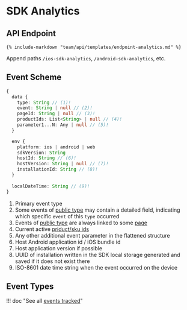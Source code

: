 # SDK Analytics

## API Endpoint

```
{% include-markdown "team/api/templates/endpoint-analytics.md" %}
```
Append paths `/ios-sdk-analytics`, `/android-sdk-analytics`, etc.

## Event Scheme

``` typescript
{
  data {
    type: String // (1)!
    event: String | null // (2)!
    pageId: String | null // (3)!
    productIds: List<String> | null // (4)!
    parameter1...N: Any | null // (5)!
  }

  env {
    platform: ios | android | web
    sdkVersion: String
    hostId: String // (6)!
    hostVersion: String | null // (7)!
    installationId: String // (8)!
  }
  
  localDateTime: String // (9)!
}
```

1. Primary event type
2. Some events of [public type](../../sdk/about/analytics/analytics.md#event-types) may contain a detailed field, indicating which specific `event` of this `type` occurred
3. Events of [public type](../../sdk/about/analytics/analytics.md#event-types) are always linked to some [page](../../sdk/about/analytics/analytics.md#page-identifiers)
4. Current active [priduct/sku ids](../../sdk/about/analytics/analytics.md#products-identifiers)
5. Any other additional event parameter in the flattened structure
6. Host Android application id / iOS bundle id
7. Host application version if possible
8. UUID of installation written in the SDK local storage generated and saved if it does not exist there
9. ISO-8601 date time string when the event occurred on the device

## Event Types

!!! doc "See all [events tracked](../../sdk/about/analytics/analytics.md#event-types)"

